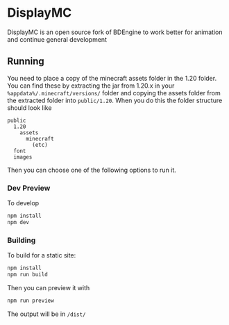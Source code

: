 # DisplayMC
DisplayMC is an open source fork of BDEngine to work better for animation and continue general development

## Running
You need to place a copy of the minecraft assets folder in the 1.20 folder. You can find these by extracting the jar from 1.20.x in your `%appdata%/.minecraft/versions/` folder and copying the assets folder from the extracted folder into `public/1.20`. When you do this the folder structure should look like
```
public
  1.20
    assets
      minecraft
        (etc)
  font
  images   
```
Then you can choose one of the following options to run it.
### Dev Preview
To develop
```sh
npm install
npm dev
```
### Building
To build for a static site:
```sh
npm install
npm run build
```
Then you can preview it with
```sh
npm run preview
```
The output will be in `/dist/`